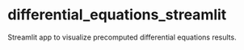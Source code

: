 # differential_equations_streamlit
Streamlit app to visualize precomputed differential equations results.
